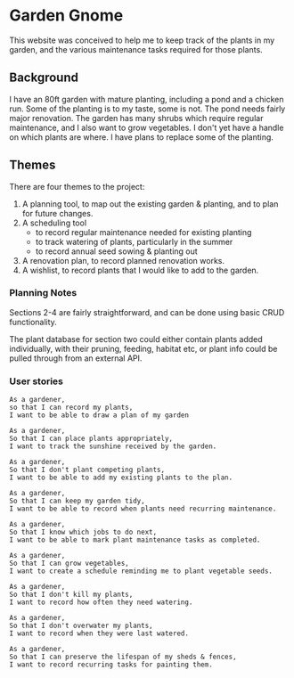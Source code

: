 # Garden Gnome
This website was conceived to help me to keep track of the plants in my garden, and the various maintenance tasks required for those plants.

## Background
I have an 80ft garden with mature planting, including a pond and a chicken run. Some of the planting is to my taste, some is not. The pond needs fairly major renovation. The garden has many shrubs which require regular maintenance, and I also want to grow vegetables. I don't yet have a handle on which plants are where. I have plans to replace some of the planting.

## Themes
There are four themes to the project:
1. A planning tool, to map out the existing garden & planting, and to plan for future changes.
2. A scheduling tool
    * to record regular maintenance needed for existing planting
    * to track watering of plants, particularly in the summer
    * to record annual seed sowing & planting out
3. A renovation plan, to record planned renovation works.
4. A wishlist, to record plants that I would like to add to the garden.

### Planning Notes
Sections 2-4 are fairly straightforward, and can be done using basic CRUD functionality. 

The plant database for section two could either contain plants added individually, with their pruning, feeding, habitat etc, or plant info could be pulled through from an external API.

### User stories
```
As a gardener, 
so that I can record my plants, 
I want to be able to draw a plan of my garden
```
```
As a gardener,
So that I can place plants appropriately,
I want to track the sunshine received by the garden.
```
```
As a gardener,
So that I don't plant competing plants,
I want to be able to add my existing plants to the plan.
```
```
As a gardener,
So that I can keep my garden tidy,
I want to be able to record when plants need recurring maintenance.
```
```
As a gardener,
So that I know which jobs to do next,
I want to be able to mark plant maintenance tasks as completed.
```
```
As a gardener,
So that I can grow vegetables,
I want to create a schedule reminding me to plant vegetable seeds.
```
```
As a gardener,
So that I don't kill my plants,
I want to record how often they need watering.
```
```
As a gardener,
So that I don't overwater my plants,
I want to record when they were last watered.
```
```
As a gardener,
So that I can preserve the lifespan of my sheds & fences,
I want to record recurring tasks for painting them.
```